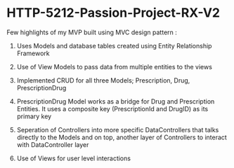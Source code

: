 # HTTP-5212-Passion-Project-RX-V2

Few highlights of my MVP built using MVC design pattern :

1) Uses Models  and database tables created using Entity Relationship Framework

2) Use of View Models to pass data from multiple entities to the views

3) Implemented CRUD for all three Models; Prescription, Drug, PrescriptionDrug

4) PrescriptionDrug Model works as a bridge for Drug and Prescription Entities. It uses a composite key (PrescriptionId and DrugID) as its primary key

5) Seperation of Controllers into more specific DataControllers that talks directly to the Models and on top, another layer of Controllers to interact with 
   DataController layer

6) Use of Views for user level interactions


